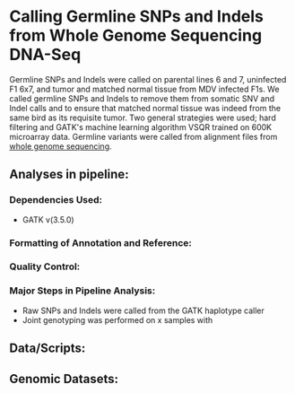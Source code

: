 # Calling Germline SNPs and Indels from Whole Genome Sequencing DNA-Seq 

Germline SNPs and Indels were called on parental lines 6 and 7, uninfected F1 6x7, and tumor and matched normal tissue from MDV infected F1s. We called germline SNPs and Indels to remove them from somatic SNV and Indel calls and to ensure that matched normal tissue was indeed from the same bird as its requisite tumor. Two general strategies were used; hard filtering and GATK's machine learning algorithm VSQR trained on 600K microarray data. Germline variants were called from alignment files from [whole genome sequencing](https://github.com/steepale/IKZF1_paper_code/tree/master/02_fastq_to_bam/whole_genome_sequencing).

## Analyses in pipeline:

### Dependencies Used:
- GATK v(3.5.0)


### Formatting of Annotation and Reference:


### Quality Control:


### Major Steps in Pipeline Analysis:
- Raw SNPs and Indels were called from the GATK haplotype caller
- Joint genotyping was performed on x samples with 


## Data/Scripts:


## Genomic Datasets:


 
